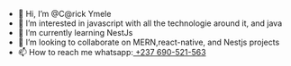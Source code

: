 - 👋 Hi, I’m @C@rick Ymele
- 👀 I’m interested in javascript with all the technologie around it, and java
- 🌱 I’m currently learning NestJs
- 💞️ I’m looking to collaborate on MERN,react-native, and Nestjs projects 
- 📫 How to reach me whatsapp:<a href="https://wa.me/+237690521563"> +237 690-521-563</a>
 
<!---
sudo-001/sudo-001 is a ✨ special ✨ repository because its `README.md` (this file) appears on your GitHub profile.
You can click the Preview link to take a look at your changes.
--->

